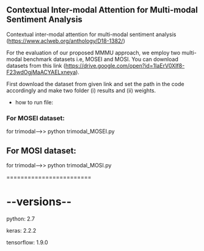 ## Contextual Inter-modal Attention for Multi-modal Sentiment Analysis
Contextual inter-modal attention for multi-modal sentiment analysis (https://www.aclweb.org/anthology/D18-1382/)

For the evaluation of our proposed MMMU approach, we employ two multi-modal benchmark datasets i.e, MOSEI and MOSI. You can download datasets from this link (https://drive.google.com/open?id=1IaErV0XIf8-F23wdOgjMaACYAELxneya).

First download the dataset from given link and set the path in the code accordingly and make two folder (i) results and (ii) weights.

* how to run file:

### For MOSEI dataset:
for trimodal-->>  python trimodal_MOSEI.py  

## For MOSI dataset:
for trimodal-->>  python trimodal_MOSI.py  

========================

# --versions--

python: 2.7

keras: 2.2.2

tensorflow: 1.9.0
